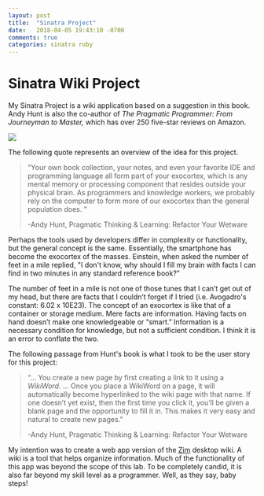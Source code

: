 ```yaml
---
layout: post
title:  "Sinatra Project"
date:   2018-04-05 19:43:10 -0700
comments: true
categories: sinatra ruby
---
```

# Sinatra Wiki Project
My Sinatra Project is a wiki application based on a suggestion in this book. Andy Hunt is also the co-author of *The Pragmatic Programmer: From Journeyman to Master,* which has over 250 five-star reviews on Amazon.

![](https://res.cloudinary.com/tmax818/image/upload/c_scale,h_349,w_263/v1521711128/huntbook_fy4yhf.jpg)

The following quote represents an overview of the idea for this project.

> "Your own book collection, your notes, and even your favorite IDE and programming language all form part of your exocortex, which is any mental memory or processing component that resides outside your physical brain. As programmers and knowledge workers, we probably rely on the computer to form more of our exocortex than the general population does. "
>
> -Andy Hunt, Pragmatic Thinking & Learning: Refactor Your Wetware
>

Perhaps the tools used by developers differ in complexity or functionality, but the general concept is the same. Essentially, the smartphone has become the exocortex of the masses. Einstein, when asked the number of feet in a mile replied, "I don't know, why should I fill my brain with facts I can find in two minutes in any standard reference book?”

The number of feet in a mile is not one of those tunes that I can’t get out of my head, but there are facts that I couldn’t forget if I tried (i.e. Avogadro's constant: 6.02 x 10E23). The concept of an exocortex is like that of a container or storage medium. Mere facts are information. Having facts on hand doesn’t make one knowledgeable or “smart.”  Information is a necessary condition for knowledge, but not a sufficient condition. I think it is an error to conflate the two.

The following passage from Hunt's book is what I took to be the user story for this project:

> “... You create a new page by first creating a link to it using a *WikiWord*. … Once you place a WikiWord on a page, it will automatically become hyperlinked to the wiki page with that name. If one doesn’t yet exist, then the first time you click it, you’ll be given a blank page and the opportunity to fill it in. This makes it very easy and natural to create new pages.”
>
> -Andy Hunt, Pragmatic Thinking & Learning: Refactor Your Wetware
>


My intention was to create a web app version of the [Zim](http://www.zim-wiki.org) desktop wiki. A wiki is a tool that helps organize information. Much of the functionality of this app was beyond the scope of this lab. To be completely candid, it is also far beyond my skill level as a programmer. Well, as they say, baby steps!
